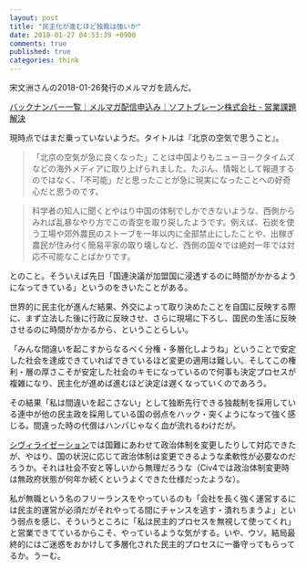 ```yaml
---
layout: post
title: "民主化が進むほど独裁は強いか"
date: 2018-01-27 04:53:39 +0900
comments: true
published: true
categories: think
---
```


宋文洲さんの2018-01-26発行のメルマガを読んだ。

[バックナンバー一覧｜メルマガ配信申込み｜ソフトブレーン株式会社 - 営業課題解決](http://www.softbrain.co.jp/mailmaga/list.html)

現時点ではまだ乗っていないようだ。タイトルは『北京の空気で思うこと』。

> 「北京の空気が急に良くなった」ことは中国よりもニューヨークタイムズなどの海外メディアに取り上げられました。たぶん、情報として報道するのではなく、「不可能」だと思ったことが急に現実になったことへの好奇心だと思うのです。

>科学者の知人に聞くとやはり中国の体制でしかできないような、西側からみれば乱暴なやり方でこの青空を取り戻したようです。例えば、石炭を使う工場や郊外農民のストーブを一年以内に全部禁止にしたことや、出稼ぎ農民が住み付く簡易平家の取り壊しなど、西側の国々では絶対一年では対応不可能なことばかりです。

とのこと。そういえば先日「国連決議が加盟国に浸透するのに時間がかかるようになってきている」というのをきいたことがある。

世界的に民主化が進んだ結果、外交によって取り決めたことを自国に反映する際に、まず立法した後に行政に反映させ、さらに現場に下ろし、国民の生活に反映させるのに時間がかかるから、ということらしい。

「みんな間違いを起こすからなるべく分権・多層化しようね」ということで安定した社会を達成できていればできているほど変更の適用は難しい。そしてこの権利・層の厚さこそが安定した社会のキモになっているので何事も決定プロセスが複雑になり、民主化が進めば進むほど決定は遅くなっていくのであろう。

その結果「私は間違いを起こさない」として独断先行できる独裁制を採用している連中が他の民主政を採用している国の弱点をハック・突くようになって強く感じる。間違った時の代償はハンパじゃなく血が流れるわけだが。

[シヴィライゼーション](https://ja.wikipedia.org/wiki/%E3%82%B7%E3%83%B4%E3%82%A3%E3%83%A9%E3%82%A4%E3%82%BC%E3%83%BC%E3%82%B7%E3%83%A7%E3%83%B3)では国難にあわせて政治体制を変更したりして対応できたが、やはり、国の状況に応じて政治体制は変更できるような柔軟性が必要なのだろうか。それは社会不安と等しいから無理だろうな（Civ4では政治体制変更時は無政府状態が何年か続くというよくできた仕様だったような）。

私が無職という名のフリーランスをやっているのも「会社を長く強く運営するには民主的運営が必須だがそれやってる間にチャンスを逃す・潰れちまうよ」という弱点を感じ、そういうところに「私は民主的プロセスを無視して使ってくれ」と営業できてているからこそ、やっているような気がする。いや、ウソ。結局最終的にはご迷惑をおかけして多層化された民主的プロセスに一番守ってもらってるか。うーむ。
